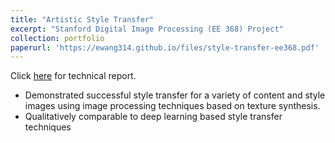 ```yaml
---
title: "Artistic Style Transfer"
excerpt: "Stanford Digital Image Processing (EE 368) Project"
collection: portfolio
paperurl: 'https://ewang314.github.io/files/style-transfer-ee368.pdf'
---
```

Click [here](https://ewang314.github.io/files/style-transfer-ee368.pdf) for technical report.

* Demonstrated successful style transfer for a variety of content and style images using image processing techniques based on texture synthesis.
* Qualitatively comparable to deep learning based style transfer techniques
